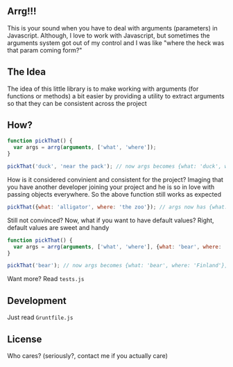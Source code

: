 ## Arrg!!!
This is your sound when you have to deal with arguments (parameters) in Javascript. Although, I love to work with Javascript, but sometimes the arguments system got out of my control and I was like "where the heck was that param coming form?"

## The Idea
The idea of this little library is to make working with arguments (for functions or methods) a bit easier by providing a utility to extract arguments so that they can be consistent across the project

## How?
```javascript
function pickThat() {
  var args = arrg(arguments, ['what', 'where']);
}

pickThat('duck', 'near the pack'); // now args becomes {what: 'duck', where: 'near the pack'}
```
How is it considered convinient and consistent for the project? Imaging that you have another developer joining your project and he is so in love with passing objects everywhere. So the above function still works as expected

```javascript
pickThat({what: 'alligator', where: 'the zoo'}); // args now has {what: 'alligator', where: 'the zoo'}
```

Still not convinced? Now, what if you want to have default values? Right, default values are sweet and handy
```javascript
function pickThat() {
  var args = arrg(arguments, ['what', 'where'], {what: 'bear', where: 'Finland'});
}

pickThat('bear'); // now args becomes {what: 'bear', where: 'Finland'}, not sure if Finland has bears, though
```

Want more? Read `tests.js`

## Development
Just read `Gruntfile.js`

## License
Who cares? (seriously?, contact me if you actually care)